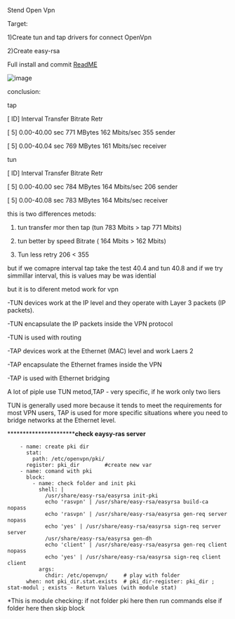 Stend Open Vpn

Target: 

1)Create tun and tap drivers for connect OpenVpn 

2)Create easy-rsa

Full install and commit [ReadME](https://github.com/tulamelkii/otus/blob/Vpn/Read)

![image](https://github.com/tulamelkii/otus/assets/130311206/5b531897-3b39-4acc-bb30-77e34cad2ca7)


conclusion:

tap 

[ ID] Interval           Transfer     Bitrate         Retr

[  5]   0.00-40.00  sec   771 MBytes   162 Mbits/sec  355             sender

[  5]   0.00-40.04  sec   769 MBytes   161 Mbits/sec                  receiver

tun

[ ID] Interval           Transfer     Bitrate         Retr

[  5]   0.00-40.00  sec   784 MBytes   164 Mbits/sec  206             sender

[  5]   0.00-40.08  sec   783 MBytes   164 Mbits/sec                  receiver

this is two differences metods: 

1) tun transfer mor then tap (tun 783 Mbits > tap 771 Mbits)
   
2) tun better by speed Bitrate ( 164 Mbits > 162 Mbits)
   
4) Tun less retry 206 < 355
   
but if we comapre interval tap take the test 40.4 and tun 40.8 and if we try simmillar interval, this is values may be was idential

but it is to diferent metod work for vpn

-TUN devices work at the IP level and they operate with Layer 3 packets (IP packets).

-TUN encapsulate the IP packets inside the VPN protocol

-TUN is used with routing

-TAP devices work at the Ethernet (MAC) level and work Laers 2

-TAP encapsulate the Ethernet frames inside the VPN 

-TAP is used with Ethernet bridging

A lot of piple use TUN metod,TAP - very specific, if he work only two liers

TUN is generally used more because it tends to meet the requirements for most VPN users,  TAP is used for more specific situations where you need to bridge networks at the Ethernet level.
 
********************************************check eaysy-ras server**********************



        - name: create pki dir 
          stat:                     
            path: /etc/openvpn/pki/
          register: pki_dir        #create new var
        - name: comand with pki
          block:
            - name: check folder and init pki
              shell: |
                /usr/share/easy-rsa/easyrsa init-pki
                echo 'rasvpn' | /usr/share/easy-rsa/easyrsa build-ca nopass
                echo 'rasvpn' | /usr/share/easy-rsa/easyrsa gen-req server nopass
                echo 'yes' | /usr/share/easy-rsa/easyrsa sign-req server server
                /usr/share/easy-rsa/easyrsa gen-dh
                echo 'client' | /usr/share/easy-rsa/easyrsa gen-req client nopass
                echo 'yes' | /usr/share/easy-rsa/easyrsa sign-req client client
              args:
                chdir: /etc/openvpn/     # play with folder
          when: not pki_dir.stat.exists  # pki_dir-register: pki_dir ; stat-modul ; exists - Return Values (with module stat)

    
*This is module checking: if not folder pki here then run commands else if folder here then skip block
 
